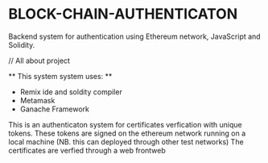 # BLOCK-CHAIN-AUTHENTICATON
Backend system for authentication using Ethereum network, JavaScript and Solidity.

// All about project

** This system system uses:  **
   
   - Remix ide and soldity compiler
   - Metamask 
   - Ganache Framework

This  is an authenticaton system for certificates verfication with unique tokens.
These tokens are signed  on  the  ethereum network running  on a local machine (NB. this can deployed through  other test networks)
The certificates are verfied through  a web frontweb
